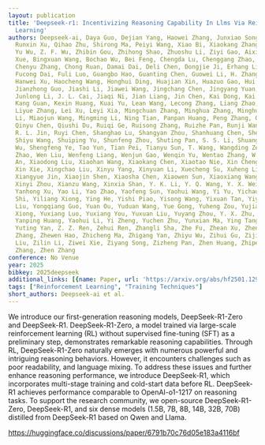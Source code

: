 ```yaml
---
layout: publication
title: 'Deepseek-r1: Incentivizing Reasoning Capability In Llms Via Reinforcement
  Learning'
authors: Deepseek-ai, Daya Guo, Dejian Yang, Haowei Zhang, Junxiao Song, Ruoyu Zhang,
  Runxin Xu, Qihao Zhu, Shirong Ma, Peiyi Wang, Xiao Bi, Xiaokang Zhang, Xingkai Yu,
  Yu Wu, Z. F. Wu, Zhibin Gou, Zhihong Shao, Zhuoshu Li, Ziyi Gao, Aixin Liu, Bing
  Xue, Bingxuan Wang, Bochao Wu, Bei Feng, Chengda Lu, Chenggang Zhao, Chengqi Deng,
  Chenyu Zhang, Chong Ruan, Damai Dai, Deli Chen, Dongjie Ji, Erhang Li, Fangyun Lin,
  Fucong Dai, Fuli Luo, Guangbo Hao, Guanting Chen, Guowei Li, H. Zhang, Han Bao,
  Hanwei Xu, Haocheng Wang, Honghui Ding, Huajian Xin, Huazuo Gao, Hui Qu, Hui Li,
  Jianzhong Guo, Jiashi Li, Jiawei Wang, Jingchang Chen, Jingyang Yuan, Junjie Qiu,
  Junlong Li, J. L. Cai, Jiaqi Ni, Jian Liang, Jin Chen, Kai Dong, Kai Hu, Kaige Gao,
  Kang Guan, Kexin Huang, Kuai Yu, Lean Wang, Lecong Zhang, Liang Zhao, Litong Wang,
  Liyue Zhang, Lei Xu, Leyi Xia, Mingchuan Zhang, Minghua Zhang, Minghui Tang, Meng
  Li, Miaojun Wang, Mingming Li, Ning Tian, Panpan Huang, Peng Zhang, Qiancheng Wang,
  Qinyu Chen, Qiushi Du, Ruiqi Ge, Ruisong Zhang, Ruizhe Pan, Runji Wang, R. J. Chen,
  R. L. Jin, Ruyi Chen, Shanghao Lu, Shangyan Zhou, Shanhuang Chen, Shengfeng Ye,
  Shiyu Wang, Shuiping Yu, Shunfeng Zhou, Shuting Pan, S. S. Li, Shuang Zhou, Shaoqing
  Wu, Shengfeng Ye, Tao Yun, Tian Pei, Tianyu Sun, T. Wang, Wangding Zeng, Wanjia
  Zhao, Wen Liu, Wenfeng Liang, Wenjun Gao, Wenqin Yu, Wentao Zhang, W. L. Xiao, Wei
  An, Xiaodong Liu, Xiaohan Wang, Xiaokang Chen, Xiaotao Nie, Xin Cheng, Xin Liu,
  Xin Xie, Xingchao Liu, Xinyu Yang, Xinyuan Li, Xuecheng Su, Xuheng Lin, X. Q. Li,
  Xiangyue Jin, Xiaojin Shen, Xiaosha Chen, Xiaowen Sun, Xiaoxiang Wang, Xinnan Song,
  Xinyi Zhou, Xianzu Wang, Xinxia Shan, Y. K. Li, Y. Q. Wang, Y. X. Wei, Yang Zhang,
  Yanhong Xu, Yao Li, Yao Zhao, Yaofeng Sun, Yaohui Wang, Yi Yu, Yichao Zhang, Yifan
  Shi, Yiliang Xiong, Ying He, Yishi Piao, Yisong Wang, Yixuan Tan, Yiyang Ma, Yiyuan
  Liu, Yongqiang Guo, Yuan Ou, Yuduan Wang, Yue Gong, Yuheng Zou, Yujia He, Yunfan
  Xiong, Yuxiang Luo, Yuxiang You, Yuxuan Liu, Yuyang Zhou, Y. X. Zhu, Yanhong Xu,
  Yanping Huang, Yaohui Li, Yi Zheng, Yuchen Zhu, Yunxian Ma, Ying Tang, Yukun Zha,
  Yuting Yan, Z. Z. Ren, Zehui Ren, Zhangli Sha, Zhe Fu, Zhean Xu, Zhenda Xie, Zhengyan
  Zhang, Zhewen Hao, Zhicheng Ma, Zhigang Yan, Zhiyu Wu, Zihui Gu, Zijia Zhu, Zijun
  Liu, Zilin Li, Ziwei Xie, Ziyang Song, Zizheng Pan, Zhen Huang, Zhipeng Xu, Zhongyu
  Zhang, Zhen Zhang
conference: No Venue
year: 2025
bibkey: 2025deepseek
additional_links: [{name: Paper, url: 'https://arxiv.org/abs/hf2501.12948'}]
tags: ["Reinforcement Learning", "Training Techniques"]
short_authors: Deepseek-ai et al.
---
```

We introduce our first-generation reasoning models, DeepSeek-R1-Zero and DeepSeek-R1. DeepSeek-R1-Zero, a model trained via large-scale reinforcement learning (RL) without supervised fine-tuning (SFT) as a preliminary step, demonstrates remarkable reasoning capabilities. Through RL, DeepSeek-R1-Zero naturally emerges with numerous powerful and intriguing reasoning behaviors. However, it encounters challenges such as poor readability, and language mixing. To address these issues and further enhance reasoning performance, we introduce DeepSeek-R1, which incorporates multi-stage training and cold-start data before RL. DeepSeek-R1 achieves performance comparable to OpenAI-o1-1217 on reasoning tasks. To support the research community, we open-source DeepSeek-R1-Zero, DeepSeek-R1, and six dense models (1.5B, 7B, 8B, 14B, 32B, 70B) distilled from DeepSeek-R1 based on Qwen and Llama.

https://huggingface.co/discussions/paper/6791b70c76d05e183a4116bf